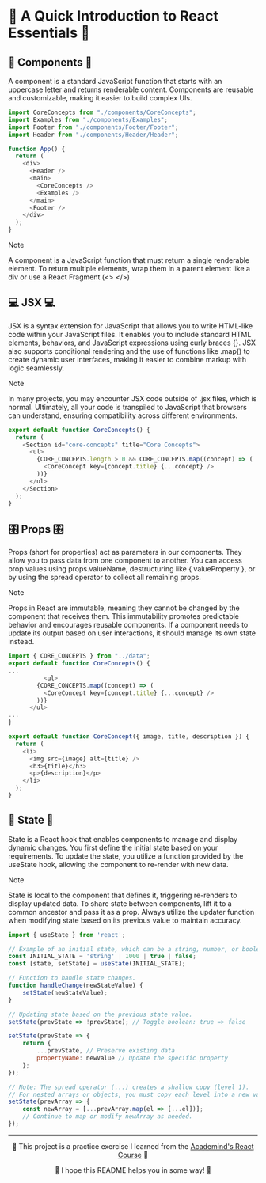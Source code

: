 # 🚀 A Quick Introduction to React Essentials 🚀
## 🧩 Components 🧩
A component is a standard JavaScript function that starts with an uppercase letter and returns renderable content. Components are reusable and customizable, making it easier to build complex UIs.

```javascript
import CoreConcepts from "./components/CoreConcepts";
import Examples from "./components/Examples";
import Footer from "./components/Footer/Footer";
import Header from "./components/Header/Header";

function App() {
  return (
    <div>
      <Header />
      <main>
        <CoreConcepts />
        <Examples />
      </main>
      <Footer />
    </div>
  );
}
```
> [!NOTE]
> A component is a JavaScript function that must return a single renderable element. To return multiple elements, wrap them in a parent element like a div or use a React Fragment (<> </>)

## 💻 JSX 💻
JSX is a syntax extension for JavaScript that allows you to write HTML-like code within your JavaScript files. It enables you to include standard HTML elements, behaviors, and JavaScript expressions using curly braces {}. JSX also supports conditional rendering and the use of functions like .map() to create dynamic user interfaces, making it easier to combine markup with logic seamlessly.
> [!NOTE]
> In many projects, you may encounter JSX code outside of .jsx files, which is normal. Ultimately, all your code is transpiled to JavaScript that browsers can understand, ensuring compatibility across different environments.

```javascript
export default function CoreConcepts() {
  return (
    <Section id="core-concepts" title="Core Concepts">
      <ul>
        {CORE_CONCEPTS.length > 0 && CORE_CONCEPTS.map((concept) => (
          <CoreConcept key={concept.title} {...concept} />
        ))}
      </ul>
    </Section>
  );
}
```

## 🎛️ Props 🎛️
Props (short for properties) act as parameters in our components. They allow you to pass data from one component to another. You can access prop values using props.valueName, destructuring like { valueProperty }, or by using the spread operator to collect all remaining props.
> [!NOTE]
> Props in React are immutable, meaning they cannot be changed by the component that receives them. This immutability promotes predictable behavior and encourages reusable components. If a component needs to update its output based on user interactions, it should manage its own state instead.

```javascript
import { CORE_CONCEPTS } from "../data";
export default function CoreConcepts() {
...
          <ul>
        {CORE_CONCEPTS.map((concept) => (
          <CoreConcept key={concept.title} {...concept} />
        ))}
      </ul>
...
}

export default function CoreConcept({ image, title, description }) {
  return (
    <li>
      <img src={image} alt={title} />
      <h3>{title}</h3>
      <p>{description}</p>
    </li>
  );
}
```

## 🔄 State 🔄
State is a React hook that enables components to manage and display dynamic changes. You first define the initial state based on your requirements. To update the state, you utilize a function provided by the useState hook, allowing the component to re-render with new data.
> [!NOTE]
> State is local to the component that defines it, triggering re-renders to display updated data. To share state between components, lift it to a common ancestor and pass it as a prop. Always utilize the updater function when modifying state based on its previous value to maintain accuracy.

```javascript
import { useState } from 'react';

// Example of an initial state, which can be a string, number, or boolean.
const INITIAL_STATE = 'string' | 1000 | true | false; 
const [state, setState] = useState(INITIAL_STATE);

// Function to handle state changes.
function handleChange(newStateValue) {
    setState(newStateValue);
}

// Updating state based on the previous state value.
setState(prevState => !prevState); // Toggle boolean: true => false

setState(prevState => {
    return {
        ...prevState, // Preserve existing data
        propertyName: newValue // Update the specific property
    };
});

// Note: The spread operator (...) creates a shallow copy (level 1). 
// For nested arrays or objects, you must copy each level into a new variable.
setState(prevArray => {
    const newArray = [...prevArray.map(el => [...el])];
    // Continue to map or modify newArray as needed.
});
```

---
<p align="center">🌟 This project is a practice exercise I learned from the <a href='https://www.udemy.com/course/react-the-complete-guide-incl-redux/?couponCode=ST7MT110524'>Academind's React Course</a> 🌟</p>
<p align="center">🐸 I hope this README helps you in some way! 🐸</p>
